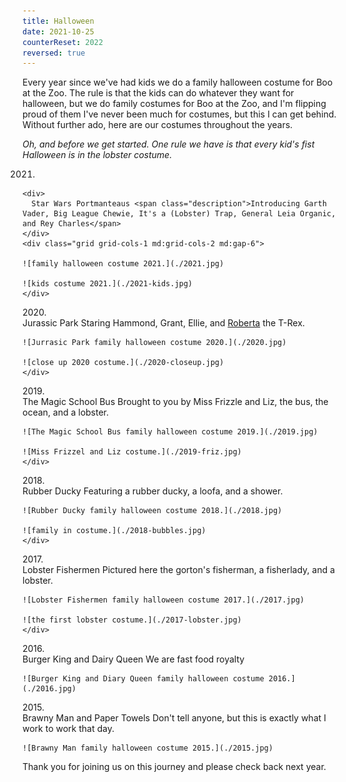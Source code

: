 ```yaml
---
title: Halloween
date: 2021-10-25
counterReset: 2022
reversed: true
---
```


Every year since we've had kids we do a family halloween costume for Boo at the Zoo. The rule is that the kids can do whatever they want for halloween, but we do family costumes for Boo at the Zoo, and I'm flipping proud of them I've never been much for costumes, but this I can get behind. Without further ado, here are our costumes throughout the years.

_Oh, and before we get started. One rule we have is that every kid's fist Halloween is in the lobster costume._

2021. <div class="flex flex-col">
    <div>
      Star Wars Portmanteaus <span class="description">Introducing Garth Vader, Big League Chewie, It's a (Lobster) Trap, General Leia Organic, and Rey Charles</span>
    </div>
    <div class="grid grid-cols-1 md:grid-cols-2 md:gap-6">

    ![family halloween costume 2021.](./2021.jpg)

    ![kids costume 2021.](./2021-kids.jpg)
    </div>
  </div>
2020. <div class="flex flex-col">
    <div>
      Jurassic Park <span class="description">Staring Hammond, Grant, Ellie, and <a href="https://comicbook.com/movies/news/jurassic-park-world-t-rex-official-name-roberta/">Roberta</a> the T-Rex.</span>
    </div>
    <div class="grid grid-cols-1 md:grid-cols-2 md:gap-6">

    ![Jurrasic Park family halloween costume 2020.](./2020.jpg)

    ![close up 2020 costume.](./2020-closeup.jpg)
    </div>
  </div>
2019. <div class="flex flex-col">
    <div>
      The Magic School Bus <span class="description">Brought to you by Miss Frizzle and Liz, the bus, the ocean, and a lobster.</span>
    </div>
    <div class="grid grid-cols-1 md:grid-cols-2 md:gap-6">

    ![The Magic School Bus family halloween costume 2019.](./2019.jpg)

    ![Miss Frizzel and Liz costume.](./2019-friz.jpg)
    </div>
  </div>
2018. <div class="flex flex-col">
    <div>
      Rubber Ducky <span class="description">Featuring a rubber ducky, a loofa, and a shower.</span>
    </div>
    <div class="grid grid-cols-1 md:grid-cols-2 md:gap-6">

    ![Rubber Ducky family halloween costume 2018.](./2018.jpg)

    ![family in costume.](./2018-bubbles.jpg)
    </div>
  </div>
2017. <div class="flex flex-col">
    <div>
      Lobster Fishermen <span class="description">Pictured here the gorton's fisherman, a fisherlady, and a lobster.</span>
    </div>
    <div class="grid grid-cols-1 md:grid-cols-2 md:gap-6">

    ![Lobster Fishermen family halloween costume 2017.](./2017.jpg)

    ![the first lobster costume.](./2017-lobster.jpg)
    </div>
  </div>
2016. <div class="flex flex-col">
    <div>
      Burger King and Dairy Queen <span class="description">We are fast food royalty</span>
    </div>

    ![Burger King and Diary Queen family halloween costume 2016.](./2016.jpg)
  </div>
2015. <div class="flex flex-col">
    <div>
      Brawny Man and Paper Towels <span class="description">Don't tell anyone, but this is exactly what I work to work that day.</span>
    </div>

    ![Brawny Man family halloween costume 2015.](./2015.jpg)
  </div>

Thank you for joining us on this journey and please check back next year.
